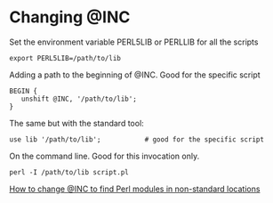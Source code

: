 # Changing @INC


Set the environment variable
PERL5LIB or PERLLIB for all the scripts



```
export PERL5LIB=/path/to/lib
```


Adding a path to the beginning of @INC. Good for the specific script



```
BEGIN {
   unshift @INC, '/path/to/lib';
}
```


The same but with the standard tool:



```
use lib '/path/to/lib';           # good for the specific script
```


On the command line. Good for this invocation only.



```
perl -I /path/to/lib script.pl
```

[How to change @INC to find Perl modules in non-standard locations](https://perlmaven.com/how-to-change-inc-to-find-perl-modules-in-non-standard-locations)



